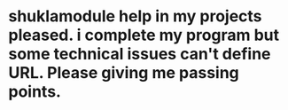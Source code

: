 # shuklamodule       help in my projects pleased. i complete my program but some technical issues can't define URL. Please giving me passing points.
